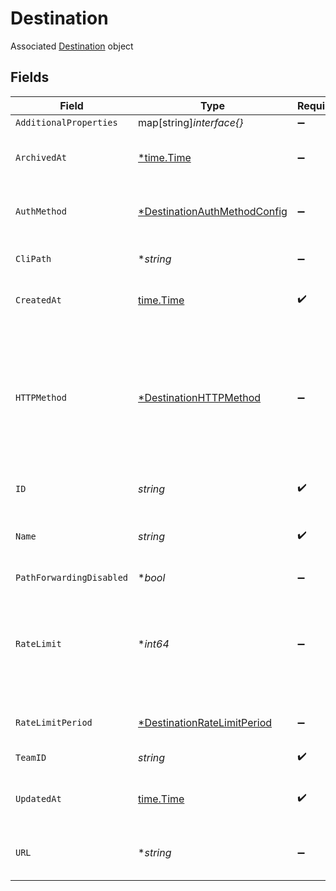 # Destination

Associated [Destination](#destination-object) object


## Fields

| Field                                                                                                           | Type                                                                                                            | Required                                                                                                        | Description                                                                                                     |
| --------------------------------------------------------------------------------------------------------------- | --------------------------------------------------------------------------------------------------------------- | --------------------------------------------------------------------------------------------------------------- | --------------------------------------------------------------------------------------------------------------- |
| `AdditionalProperties`                                                                                          | map[string]*interface{}*                                                                                        | :heavy_minus_sign:                                                                                              | N/A                                                                                                             |
| `ArchivedAt`                                                                                                    | [*time.Time](https://pkg.go.dev/time#Time)                                                                      | :heavy_minus_sign:                                                                                              | Date the destination was archived                                                                               |
| `AuthMethod`                                                                                                    | [*DestinationAuthMethodConfig](../../models/shared/destinationauthmethodconfig.md)                              | :heavy_minus_sign:                                                                                              | Config for the destination's auth method                                                                        |
| `CliPath`                                                                                                       | **string*                                                                                                       | :heavy_minus_sign:                                                                                              | Path for the CLI destination                                                                                    |
| `CreatedAt`                                                                                                     | [time.Time](https://pkg.go.dev/time#Time)                                                                       | :heavy_check_mark:                                                                                              | Date the destination was created                                                                                |
| `HTTPMethod`                                                                                                    | [*DestinationHTTPMethod](../../models/shared/destinationhttpmethod.md)                                          | :heavy_minus_sign:                                                                                              | HTTP method used on requests sent to the destination, overrides the method used on requests sent to the source. |
| `ID`                                                                                                            | *string*                                                                                                        | :heavy_check_mark:                                                                                              | ID of the destination                                                                                           |
| `Name`                                                                                                          | *string*                                                                                                        | :heavy_check_mark:                                                                                              | A unique, human-friendly name for the destination                                                               |
| `PathForwardingDisabled`                                                                                        | **bool*                                                                                                         | :heavy_minus_sign:                                                                                              | N/A                                                                                                             |
| `RateLimit`                                                                                                     | **int64*                                                                                                        | :heavy_minus_sign:                                                                                              | Limit event attempts to receive per period. Max value is workspace plan's max attempts thoughput.               |
| `RateLimitPeriod`                                                                                               | [*DestinationRateLimitPeriod](../../models/shared/destinationratelimitperiod.md)                                | :heavy_minus_sign:                                                                                              | Period to rate limit attempts                                                                                   |
| `TeamID`                                                                                                        | *string*                                                                                                        | :heavy_check_mark:                                                                                              | ID of the workspace                                                                                             |
| `UpdatedAt`                                                                                                     | [time.Time](https://pkg.go.dev/time#Time)                                                                       | :heavy_check_mark:                                                                                              | Date the destination was last updated                                                                           |
| `URL`                                                                                                           | **string*                                                                                                       | :heavy_minus_sign:                                                                                              | HTTP endpoint of the destination                                                                                |